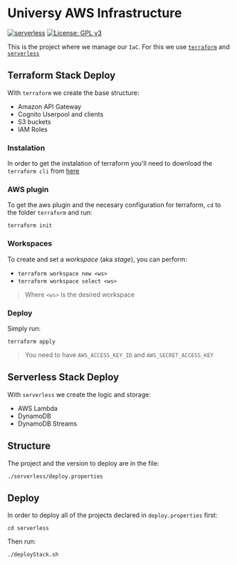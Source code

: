 # Universy AWS Infrastructure
[![serverless](http://public.serverless.com/badges/v3.svg)](http://www.serverless.com)
[![License: GPL v3](https://img.shields.io/badge/License-GPLv3-blue.svg)](https://www.gnu.org/licenses/gpl-3.0)


This is the project where we manage our `IaC`. For this we use [`terraform`](https://www.terraform.io/) 
and [`serverless`](https://serverless.com/)   

## Terraform Stack Deploy

With `terraform` we create the base structure: 

- Amazon API Gateway
- Cognito Userpool and clients
- S3 buckets
- IAM Roles

### Instalation 

In order to get the instalation of terraform you'll need to download the `terraform cli` from [here](https://www.terraform.io/downloads.html)

### AWS plugin

To get the aws plugin and the necesary configuration for terraform, `cd` to the folder `terraform` and run: 

`terraform init`

### Workspaces

To create and set a *workspace* (aka *stage*), you can perform: 

- `terraform workspace new <ws>`
- `terraform workspace select <ws>`

> Where `<ws>` is the desired workspace


### Deploy 

Simply run: 

`terraform apply` 

> You need to have `AWS_ACCESS_KEY_ID` and `AWS_SECRET_ACCESS_KEY`


## Serverless Stack Deploy

With `serverless` we create the logic and storage:

- AWS Lambda
- DynamoDB
- DynamoDB Streams

## Structure

The project and the version to deploy are in the file: 

`./serverless/deploy.properties`

## Deploy

In order to deploy all of the projects declared in `deploy.properties` first:

`cd serverless`

Then run: 

`./deployStack.sh`
